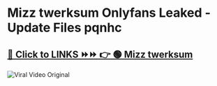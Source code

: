 
 # Mizz twerksum Onlyfans Leaked - Update Files pqnhc

## <h2><a href="https://clipsfans.com/Mizz_twerksum&ref=git">🔗 Click to LINKS ⏩⏩ 👉 🟢 Mizz twerksum </a></h2>

<a href="https://clipsfans.com/Mizz_twerksum&ref=git" rel="nofollow" data-target="animated-image.originalLink"><img src="https://i.ibb.co.com/xMMVF88/686577567.gif" alt="Viral Video Original" style="max-width: 100%; display: inline-block;" data-target="animated-image.originalImage"></a>

